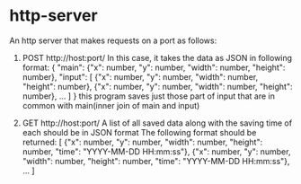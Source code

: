 # http-server

An http server that makes requests on a port as follows:
1. POST http://host:port/
In this case, it takes the data as JSON in following format:
{
  "main": {"x": number, "y": number, "width": number, "height": number},
  "input": [
  {"x": number, "y": number, "width": number, "height": number},
  {"x": number, "y": number, "width": number, "height": number},
  ...
  ]
}
this program saves just those part of input that are in common with main(inner join of main and input)

3. GET http://host:port/
A list of all saved data along with the saving time of each should be in JSON format
The following format should be returned:
[
  {"x": number, "y": number, "width": number, "height": number, "time":
"YYYY-MM-DD HH:mm:ss"},
  {"x": number, "y": number, "width": number, "height": number, "time":
"YYYY-MM-DD HH:mm:ss"},
  ...
]
